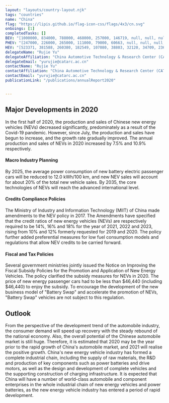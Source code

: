```yaml
---
layout: "layouts/country-layout.njk"
tags: "countries"
name: "China"
flag: "https://lipis.github.io/flag-icon-css/flags/4x3/cn.svg"
onGoings: [1]
completedTasks: []
BEV: "[1000000, 834000, 788000, 468000, 257000, 146719, null, null, null, null, null]"
PHEV: "[247000, 226000, 265000, 111000, 79000, 60663, null, null, null, null, null]"
HEV: "[523371, 381588, 260380, 182549, 107080, 38803, 32120, 34709, 23697, 5596, 3734]"
delegateName: "​Rujie Yu"
delegateAffiliation: "China Automotive Technology & Research Center (CATARC)"
delegateEmail: "yurujie@catarc.ac.cn"
contactName: "Rujie Yu"
contactAffiliation: "China Automotive Technology & Research Center (CATARC)"
contactEmail: "yurujie@catarc.ac.cn"
publicationLink: "/publications/annualReport2020"


---
```

## Major Developments in 2020
In the first half of 2020, the production and sales of Chinese new energy vehicles (NEVs) decreased significantly, predominately as a result of the Covid-19 pandemic. However, since July, the production and sales have begun to increase, and the growth rate gradually improved. The annual production and sales of NEVs in 2020 increased by 7.5% and 10.9% respectively. 
#### Macro Industry Planning
By 2025, the average power consumption of new battery electric passenger cars will be reduced to 12.0 kWh/100 km, and new NEV sales will account for about 20% of the total new vehicle sales. By 2035, the core technologies of NEVs will reach the advanced international level.  
#### Credits Compliance Policies
The Ministry of Industry and Information Technology (MIIT) of China made amendments to the NEV policy in 2017. The Amendments have specified that the credit ratios of new energy vehicles (NEVs) are respectively required to be 14%, 16% and 18% for the year of 2021, 2022 and 2023, rising from 10% and 12% formerly requested for 2019 and 2020. The policy further added preferential measures for low fuel consumption models and regulations that allow NEV credits to be carried forward. 
#### Fiscal and Tax Policies
Several government ministries jointly issued the Notice on Improving the Fiscal Subsidy Policies for the Promotion and Application of New Energy Vehicles. The policy clarified the subsidy measures for NEVs in 2020. The price of new energy passenger cars had to be less than $46,440 (including $46,440) to enjoy the subsidy. To encourage the development of the new business model of "Battery Swap" and accelerate the promotion of NEVs, "Battery Swap" vehicles are not subject to this regulation.  
## Outlook   
From the perspective of the development trend of the automobile industry, the consumer demand will speed up recovery with the steady rebound of the national economy. Also, the overall potential of the Chinese automobile market is still huge. Therefore, it is estimated that 2020 may be the year prior to the rapid growth of China's automobile market, and 2021 will realise the positive growth. 
China's new energy vehicle industry has formed a complete industrial chain, including the supply of raw materials, the R&D and production of key components such as power batteries and drive motors, as well as the design and development of complete vehicles and the supporting construction of charging infrastructure. It is expected that China will have a number of world-class automobile and component enterprises in the whole industrial chain of new energy vehicles and power batteries, as the new energy vehicle industry has entered a period of rapid development. 
